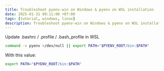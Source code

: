 ```yaml
---
title: Troubleshoot pyenv-win on Windows & pyenv on WSL installation
date: 2025-01-31 09:11:00 +07:00
tags: [tutorial, windows, linux]
description: Troubleshoot pyenv-win on Windows & pyenv on WSL installation.
---
```


Update .bashrc / .profile / .bash_profile in WSL
```bash
command -v pyenv >/dev/null || export PATH="$PYENV_ROOT/bin:$PATH"
```

With this value:
```bash
export PATH="$PYENV_ROOT/bin:$PATH"
```